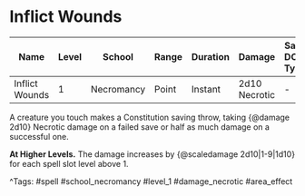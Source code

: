 # Inflict Wounds

| Name | Level | School | Range | Duration | Damage | Save DC & Type |
|------|-------|--------|-------|----------|--------|----------------|
| Inflict Wounds | 1 | Necromancy | Point | Instant | 2d10 Necrotic | - |

A creature you touch makes a Constitution saving throw, taking {@damage 2d10} Necrotic damage on a failed save or half as much damage on a successful one.

**At Higher Levels.** The damage increases by {@scaledamage 2d10|1-9|1d10} for each spell slot level above 1.

^Tags: #spell #school_necromancy #level_1 #damage_necrotic #area_effect